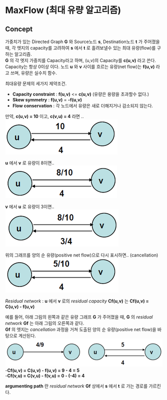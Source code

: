 # MaxFlow (최대 유량 알고리즘)

## Concept
가중치가 있는 Directed Graph __G__ 와 Source노드 __s__, Destination노드 __t__ 가 주어졌을 때, 각 엣지의 capacity를 고려하여 __s__ 에서 __t__ 로 흘려보낼수 있는 최대 유량(flow)를 구하는 알고리즘.  
__G__ 의 각 엣지 가중치를 Capacity라고 하며, (u,v)의 Capacity를 __c(u,v)__ 라고 쓴다. Capacity는 항상 0이상 이다. 노드 __u__ 와 __v__ 사이를 흐르는 유량(net flow)는 __f(u,v)__ 라고 쓰며, 유량은 실수치 함수.  

최대유량 문제의 세가지 제약조건.  
- __Capacity constraint__ : __f(u,v)__ <= __c(u,v)__ (유량은 용량을 초과할수 없다.)
- __Skew symmetry__ : __f(u,v)__ = __-f(u,v)__
- __Flow conservation__ : 각 노드에서 유량은 새로 더해지거나 감소되지 않는다.

만약, __c(u,v) = 10__ 이고, __c(v,u) = 4__ 라면 ..  
![1](https://github.com/mollusca/Algorithm2/blob/master/IMG/Maxflow_img/1.PNG)  

__u__ 에서 __v__ 로 유량이 8이면..  
![2](https://github.com/mollusca/Algorithm2/blob/master/IMG/Maxflow_img/2.png)  

__v__ 에서 __u__ 로 유량이 3이면..  
![3](https://github.com/mollusca/Algorithm2/blob/master/IMG/Maxflow_img/3.png)  

위의 그래프를 양의 순 유량(positive net flow)으로 다시 표시하면.. (cancellation)  
![4](https://github.com/mollusca/Algorithm2/blob/master/IMG/Maxflow_img/4.png)  

_Residual network_ : __u__ 에서 __v__ 로의 _residual capacity_ __Cf(u,v)__ 는
  __Cf(u,v) = C(u,v) - f(u,v)__

예를 들어, 아래 그림의 왼쪽과 같은 유량 그래프 __G__ 가 주어졌을 때, __G__ 의 _residual network_ __Gf__ 는 아래 그림의 오른쪽과 같다.  
__Gf__ 의 엣지는 _cancellation_ 과정을 거쳐 도출된 양의 순 유량(positive net flow)을 바탕으로 계산된다.  
![5](https://github.com/mollusca/Algorithm2/blob/master/IMG/Maxflow_img/5.png)  
-__Cf(u,v) = C(u,v) - f(u,v) = 9 - 4 = 5__  
-__Cf(v,u) = C(v,u) - f(v,u) = 0 - (-4) = 4__  

__argumenting path__ 란 _residual network_ __Gf__ 상에서 __s__ 에서 __t__ 로 가는 경로를 가르킨다.
